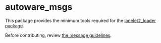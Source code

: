 # autoware_msgs

This package provides the minimum tools required for the [lanelet2_loader package](https://github.com/AmirInt/lanelet2_loader).

Before contributing, review [the message guidelines](https://autowarefoundation.github.io/autoware-documentation/main/contributing/coding-guidelines/ros-nodes/message-guidelines/).
